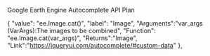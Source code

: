 Google Earth Engine Autocomplete API Plan

{
"value": "ee.Image.cat()",
"label": "Image",
"Arguments":"var_args (VarArgs<Image>):The images to be combined",
"Function": "ee.Image.cat(var_args)",
"Returns":"Image",
"Link":"https://jqueryui.com/autocomplete/#custom-data"
},

